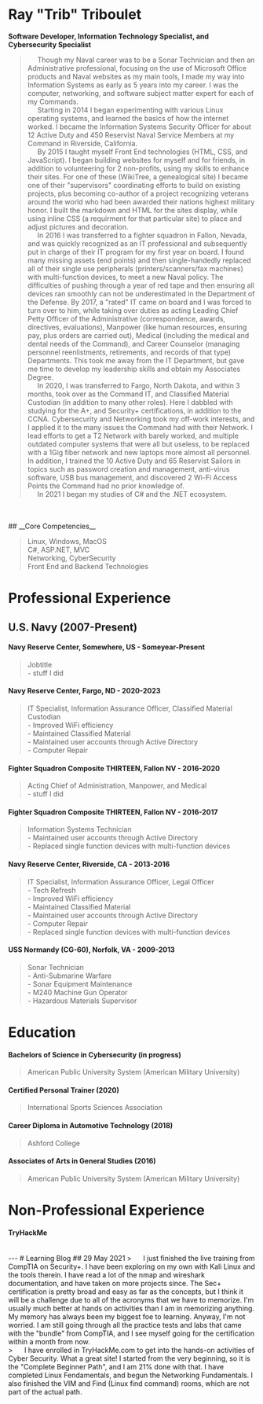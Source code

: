 # __Ray "Trib" Triboulet__

**Software Developer, Information Technology Specialist, and Cybersecurity Specialist** <br>
> &nbsp;&nbsp;&nbsp;&nbsp; Though my Naval career was to be a Sonar Technician and then an Administrative professional, focusing on the use of Microsoft Office products and Naval websites as my main tools, I made my way into Information Systems as early as 5 years into my career. I was the computer, networking, and software subject matter expert for each of my Commands. <br>
> &nbsp;&nbsp;&nbsp;&nbsp; Starting in 2014 I began experimenting with various Linux operating systems, and learned the basics of how the internet worked. I became the Information Systems Security Officer for about 12 Active Duty and 450 Reservist Naval Service Members at my Command in Riverside, California. <br>
> &nbsp;&nbsp;&nbsp;&nbsp; By 2015 I taught myself Front End technologies (HTML, CSS, and JavaScript). I began building websites for myself and for friends, in addition to volunteering for 2 non-profits, using my skills to enhance their sites. For one of these (WikiTree, a genealogical site) I became one of their "supervisors" coordinating efforts to build on existing projects, plus becoming co-author of a project recognizing veterans around the world who had been awarded their nations highest military honor. I built the markdown and HTML for the sites display, while using inline CSS (a requirment for that particular site) to place and adjust pictures and decoration. <br>
> &nbsp;&nbsp;&nbsp;&nbsp; In 2016 I was transferred to a fighter squadron in Fallon, Nevada, and was quickly recognized as an IT professional and subsequently put in charge of their IT program for my first year on board. I found many missing assets (end points) and then single-handedly replaced all of their single use peripherals (printers/scanners/fax machines) with multi-function devices, to meet a new Naval policy. The difficulties of pushing through a year of red tape and then ensuring all devices ran smoothly can not be underestimated in the Department of the Defense. By 2017, a "rated" IT came on board and I was forced to turn over to him, while taking over duties as acting Leading Chief Petty Officer of the Administrative (correspondence, awards, directives, evaluations), Manpower (like human resources, ensuring pay, plus orders are carried out), Medical (including the medical and dental needs of the Command), and Career Counselor (managing personnel reenlistments, retirements, and records of that type) Departments. This took me away from the IT Department, but gave me time to develop my leadership skills and obtain my Associates Degree. <br>
> &nbsp;&nbsp;&nbsp;&nbsp; In 2020, I was transferred to Fargo, North Dakota, and within 3 months, took over as the Command IT, and Classified Material Custodian (in addition to many other roles). Here I dabbled with studying for the A+, and Security+ certifications, in addition to the CCNA. Cybersecurity and Networking took my off-work interests, and I applied it to the many issues the Command had with their Network. I lead efforts to get a T2 Network with barely worked, and multiple outdated computer systems that were all but useless, to be replaced with a 1Gig fiber network and new laptops more almost all personnel. In addition, I trained the 10 Active Duty and 65 Reservist Sailors in topics such as password creation and management, anti-virus software, USB bus management, and discovered 2 Wi-Fi Access Points the Command had no prior knowledge of. <br>
> &nbsp;&nbsp;&nbsp;&nbsp; In 2021 I began my studies of C# and the .NET ecosystem. <br>
 <br>
 <br>
## __Core Competencies__

> Linux, Windows, MacOS <br>
> C#, ASP.NET, MVC <br>
> Networking, CyberSecurity <br>
> Front End and Backend Technologies <br>


# __Professional Experience__

## U.S. Navy (2007-Present)
#### Navy Reserve Center, Somewhere, US - Someyear-Present
> Jobtitle <br>
>        - stuff I did

#### Navy Reserve Center, Fargo, ND - 2020-2023
> IT Specialist, Information Assurance Officer, Classified Material Custodian <br>
>        - Improved WiFi efficiency <br>
>        - Maintained Classified Material <br>
>        - Maintained user accounts through Active Directory <br>
>        - Computer Repair <br>

#### Fighter Squadron Composite THIRTEEN, Fallon NV - 2016-2020
> Acting Chief of Administration, Manpower, and Medical <br> 
>        - stuff I did <br>

#### Fighter Squadron Composite THIRTEEN, Fallon NV - 2016-2017
> Information Systems Technician <br>
>        - Maintained user accounts through Active Directory <br>
>        - Replaced single function devices with multi-function devices <br>

#### Navy Reserve Center, Riverside, CA - 2013-2016
> IT Specialist, Information Assurance Officer, Legal Officer <br>
>        - Tech Refresh <br>
>        - Improved WiFi efficiency <br>
>        - Maintained Classified Material <br>
>        - Maintained user accounts through Active Directory <br>
>        - Computer Repair <br>
>        - Replaced single function devices with multi-function devices <br>

#### USS Normandy (CG-60), Norfolk, VA - 2009-2013
> Sonar Technician <br>
>        - Anti-Submarine Warfare <br>
>        - Sonar Equipment Maintenance <br>
>        - M240 Machine Gun Operator <br>
>        - Hazardous Materials Supervisor <br>


# __Education__
#### Bachelors of Science in Cybersecurity (in progress)
> American Public University System (American Military University) <br>

#### Certified Personal Trainer (2020)
> International Sports Sciences Association <br>

#### Career Diploma in Automotive Technology (2018)
> Ashford College <br>

#### Associates of Arts in General Studies (2016)
> American Public University System (American Military University) <br>



# __Non-Professional Experience__
#### TryHackMe
  <br>
---
# Learning Blog
## 29 May 2021 
> &nbsp;&nbsp;&nbsp;&nbsp; I just finished the live training from CompTIA on Security+. I have been exploring on my own with Kali Linux and the tools therein. I have read a lot of the nmap and wireshark documentation, and have taken on more projects since.  The Sec+ certification is pretty broad and easy as far as the concepts, but I think it will be a challenge due to all of the acronyms that we have to memorize. I'm usually much better at hands on activities than I am in memorizing anything. My memory has always been my biggest foe to learning. Anyway, I'm not worried.  I am still going through all the practice tests and labs that came with the "bundle" from CompTIA, and I see myself going for the certification within a month from now. <br>
> &nbsp;&nbsp;&nbsp;&nbsp; I have enrolled in TryHackMe.com to get into the hands-on activities of Cyber Security. What a great site! I started from the very beginning, so it is the "Complete Beginner Path", and I am 21% done with that. I have completed Linux Fendamentals, and begun the Networking Fundamentals. I also finished the VIM and Find (Linux find command) rooms, which are not part of the actual path. <br>

